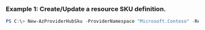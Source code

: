 ### Example 1: Create/Update a resource SKU definition.
```powershell
PS C:\> New-AzProviderHubSku -ProviderNamespace "Microsoft.Contoso" -ResourceType "testResourceType" -Sku "default" -SkuSetting @{Name = "freeSku"; Tier = "Tier1", Kind = "Standard"}
```

